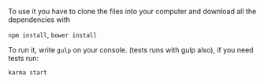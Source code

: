 To use it you have to clone the files into your computer and download all the dependencies with

`npm install`,
`bower install`

To run it, write `gulp` on your console.
(tests runs with gulp also), if you need tests run:

`karma start`
